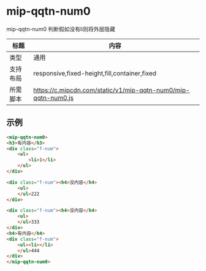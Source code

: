 # mip-qqtn-num0

mip-qqtn-num0 判断假如没有li则将外层隐藏

标题|内容
----|----
类型|通用
支持布局|responsive,fixed-height,fill,container,fixed
所需脚本|https://c.mipcdn.com/static/v1/mip-qqtn-num0/mip-qqtn-num0.js

## 示例

```html
<mip-qqtn-num0>
<h3>有内容</h3>
<div class="f-num">
	<ul>
		<li>1</li>
	</ul>	
</div>

<div class="f-num"><h4>没内容</h4>
	<ul>	
	</ul>222
</div>

<div class="f-num"><h4>没内容</h4>
	<ul>	
	</ul>333
</div>
<h4>有内容</h4>
<div class="f-num">
	<ul><li></li>	
	</ul>444
</div>
</mip-qqtn-num0>
```




